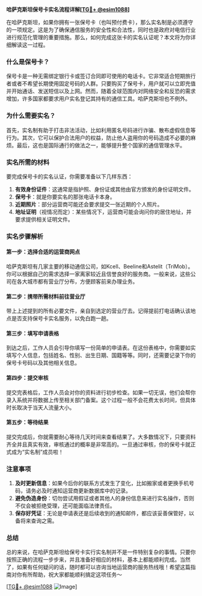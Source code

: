 **哈萨克斯坦保号卡实名流程详解[[TG💪+ @esim1088](https://t.me/s/esim1088)]**

在哈萨克斯坦，如果你拥有一张保号卡（也叫预付费卡），那么实名制是必须遵守的一项规定。这是为了确保通信服务的安全性和合法性，同时也是政府对电信行业进行规范化管理的重要措施。那么，如何完成这张卡的实名认证呢？本文将为你详细解读这一过程。

### 什么是保号卡？

保号卡是一种无需绑定银行卡或签订合同即可使用的电话卡。它非常适合短期旅行者或者不希望长期使用固定号码的人群。只要购买了保号卡，用户就可以立即充值并开始通话、发送短信以及上网。然而，随着全球范围内对网络安全和反恐的需求增加，许多国家都要求用户实名登记其持有的通信工具。哈萨克斯坦也不例外。

### 为什么需要实名？

首先，实名制有助于打击非法活动，比如利用匿名号码进行诈骗、散布虚假信息等行为。其次，它可以保护合法用户的权益，防止他人盗用你的号码造成不必要的麻烦。最后，这也是国际通行的做法之一，能够提升整个国家的通信管理水平。

### 实名所需的材料

要完成保号卡的实名认证，你需要准备以下几样东西：

1. **有效身份证件**：这通常是指护照、身份证或其他由官方颁发的身份证明文件。
2. **保号卡**：就是你要实名的那张电话卡本身。
3. **近期照片**：部分运营商可能还会要求提交一张近期的个人照片。
4. **地址证明**（视情况而定）：某些情况下，运营商可能会询问你的居住地址，并要求提供相关证明文件。

### 实名步骤解析

#### 第一步：选择合适的运营商网点
哈萨克斯坦有几家主要的移动通信公司，如Kcell、Beeline和Astelit（TriMob）。你可以根据自己的需求选择一家离家较近且信誉良好的服务商。一般来说，这些公司在各大城市都有营业厅分布，方便顾客前来办理业务。

#### 第二步：携带所需材料前往营业厅
带上上述提到的所有必要文件，亲自到选定的营业厅去。记得提前打电话确认该地点是否支持保号卡实名服务，以免白跑一趟。

#### 第三步：填写申请表格
到达之后，工作人员会引导你填写一份简单的申请表。在这份表格中，你需要如实填写个人信息，包括姓名、性别、出生日期、国籍等等。同时，还需要记录下你的保号卡号码以及其他相关信息。

#### 第四步：提交审核
提交完表格后，工作人员会对你的资料进行初步检查。如果一切无误，他们会帮你录入系统并将数据上传至相关部门备案。这个过程一般不会花费太长时间，但具体时长取决于当天人流量大小。

#### 第五步：等待结果
提交完成后，你就需要耐心等待几天时间来查看结果了。大多数情况下，只要资料齐全并且真实有效，审核通过的概率是非常高的。一旦通过审核，你的保号卡就正式成为“实名制”成员啦！

### 注意事项

1. **及时更新信息**：如果今后你的联系方式发生了变化，比如搬家或者更换手机号码，请务必及时通知运营商更新数据库中的记录。
2. **避免伪造身份**：切勿尝试用假证或者其他人的身份信息来进行实名操作，否则不仅会被拒绝受理，还可能面临法律责任。
3. **保存好凭证**：无论是申请表还是后续收到的通知邮件，都应该妥善保管好，以备将来查询之需。

### 总结

总的来说，在哈萨克斯坦给保号卡实行实名制并不是一件特别复杂的事情。只要你按照正确的流程一步步来，并且准备好相应的材料，基本上都能顺利完成。当然了，如果有任何疑问的话，随时都可以咨询当地运营商的服务热线哦！希望这篇指南对你有所帮助，祝大家都能顺利搞定这项任务～

[[TG💪+ @esim1088](https://t.me/s/esim1088) ![Image](https://i.postimg.cc/4NQfJmqS/Snipaste-2025-05-13-00-14-12.png)]